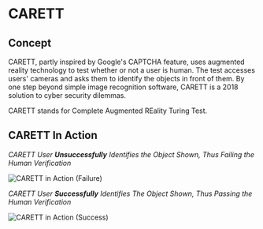 # CARETT

## Concept

CARETT, partly inspired by Google's CAPTCHA feature, uses augmented reality technology to test whether or not a user is human. The test accesses users' cameras and asks them to identify the objects in front of them. By one step beyond simple image recognition software, CARETT is a 2018 solution to cyber security dilemmas.

CARETT stands for Complete Augmented REality Turing Test. 

## CARETT In Action

_CARETT User **Unsuccessfully** Identifies the Object Shown, Thus Failing the Human Verification_

![CARETT in Action (Failure)](/demo.gif)

_CARETT User **Successfully** Identifies The Object Shown, Thus Passing the Human Verification_

![CARETT in Action (Success)](/demo.gif)

